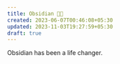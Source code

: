 ```yaml
---
title: Obsidian 🤘🏼
created: 2023-06-07T00:46:08+05:30
updated: 2023-11-03T19:27:59+05:30
draft: true
---
```


Obsidian has been a life changer. 
